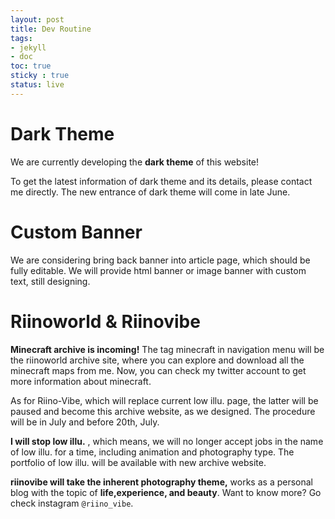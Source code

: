 ```yaml
---
layout: post
title: Dev Routine
tags: 
- jekyll 
- doc
toc: true
sticky : true
status: live
---
```


# Dark Theme 

We are currently developing the **dark theme** of this website!

To get the latest information of dark theme and its details, please contact me directly. The new entrance of dark theme will come in late June.

# Custom Banner

We are considering bring back banner into article page, which should be fully editable. We will provide html banner or image banner with custom text, still designing.


# Riinoworld & Riinovibe 

**Minecraft archive is incoming!** The tag minecraft in navigation menu will be the riinoworld archive site, where you can explore and download all the minecraft maps from me.
Now, you can check my twitter account to get more information about minecraft.

As for Riino-Vibe, which will replace current low illu. page, the latter will be paused and become this archive website, as we designed. The procedure will be in July and before 20th, July.

**I will stop low illu.** , which means, we will no longer accept jobs in the name of low illu. for a time, including animation and photography type. The portfolio of low illu. will be available with new archive website.

**riinovibe will take the inherent photography theme,** works as a personal blog with the topic of **life,experience, and beauty**. Want to know more? Go check instagram `@riino_vibe`.

